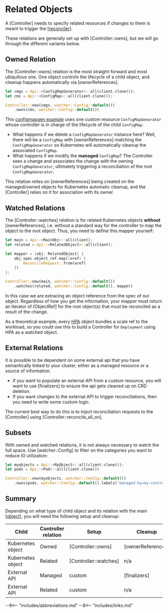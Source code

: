 
# Related Objects

A [Controller] needs to specify related resources if changes to them is meant to trigger the [[reconciler]].

These relations are generally set up with [Controller::owns], but we will go through the different variants below.

## Owned Relation

The [Controller::owns] relation is the most straight-forward and most ubiquitous one. One object controls the lifecycle of a child object, and cleanup happens automatically via [ownerReferences].

```rust
let cmgs = Api::<ConfigMapGenerator>::all(client.clone());
let cms = Api::<ConfigMap>::all(client.clone());

Controller::new(cmgs, watcher::Config::default())
    .owns(cms, watcher::Config::default())
```

This [configmapgen example](https://github.com/kube-rs/kube/blob/master/examples/configmapgen_controller.rs) uses one custom resource `ConfigMapGenerator` whose controller is in charge of the lifecycle of the child `ConfigMap`.

- What happens if we delete a `ConfigMapGenerator` instance here? Well, there will be a `ConfigMap` with [ownerReferences] matching the `ConfigMapGenerator` so Kubernetes will automatically cleanup the associated `ConfigMap`.
- What happens if we modify the **managed** `ConfigMap`? The Controller sees a change and associates the change with the owning `ConfigMapGenerator`, ultimately triggering a reconciliation of the root `ConfigMapGenerator`.

This relation relies on [ownerReferences] being created on the managed/owned objects for Kubernetes automatic cleanup, and the [Controller] relies on it for association with its owner.

## Watched Relations

The [Controller::watches] relation is for related Kubernetes objects **without** [ownerReferences], i.e. without a standard way for the controller to map the object to the root object. Thus, you need to define this mapper yourself:

```rust
let main = Api::<MainObj>::all(client);
let related = Api::<RelatedObject>::all(client);

let mapper = |obj: RelatedObject| {
    obj.spec.object_ref.map(|oref| {
        ReconcileRequest::from(oref)
    })
};

Controller::new(main, watcher::Config::default())
    .watches(related, watcher::Config::default(), mapper)
```
<!-- TODO: ReconcileRequest::from sets reason to Unknow, needs a method to set reason, ReconcileReason -> controller::Reason -->

In this case we are extracing an object reference from the spec of our object. Regardless of how you get the information, your mapper must return an iterator of [ObjectRef] for the root object(s) that must be reconciled as a result of the change.

As a theoretical example; every [HPA](https://kubernetes.io/docs/tasks/run-application/horizontal-pod-autoscale/) object bundles a scale ref to the workload, so you could use this to build a Controller for `Deployment` using HPA as a watched object.

## External Relations

It is possible to be dependent on some external api that you have semantically linked to your cluster, either as a managed resource or a source of information.

- If you want to populate an external API from a custom resource, you will want to use [finalizers] to ensure the api gets cleaned up on CRD deletion.
- If you want changes to the external API to trigger reconciliations, then you need to write some custom logic.

The current best way to do this is to inject reconciliation requests to the [Controller] using [Controller::reconcile_all_on].

<!-- TODO: maybe open an issue for Controller::external / suggest a way to call reconcile manually? -->

## Subsets

With owned and watched relations, it is not always necessary to watch the full space. Use [watcher::Config] to filter on the categories you want to reduce IO utilization:

```rust
let myobjects = Api::<MyObject>::all(client.clone());
let pods = Api::<Pod>::all(client.clone())

Controller::new(myobjects, watcher::Config::default())
    .owns(pods, watcher::Config::default().labels("managed-by=my-controller"))
```

## Summary

Depending on what type of child object and its relation with the main [[object]], you will need the following setup and cleanup:

| Child              | Controller relation  | Setup                  |  Cleanup          |
| ------------------ | -------------------- | ---------------------- | ----------------- |
| Kubernetes object  | Owned                | [Controller::owns]     | [ownerReferences] |
| Kubernetes object  | Related              | [Controller::watches]  | n/a               |
| External API       | Managed              | custom                 | [finalizers]      |
| External API       | Related              | custom                 | n/a               |

--8<-- "includes/abbreviations.md"
--8<-- "includes/links.md"

[//begin]: # "Autogenerated link references for markdown compatibility"
[reconciler]: reconciler "The Reconciler"
[object]: object "The Object"
[//end]: # "Autogenerated link references"
